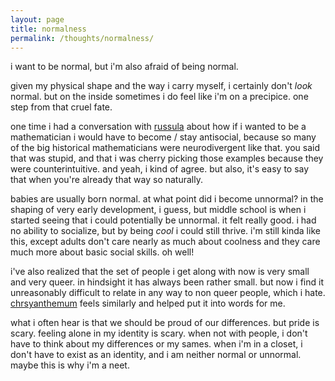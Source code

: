 ```yaml
---
layout: page
title: normalness
permalink: /thoughts/normalness/
---
```


i want to be normal, but i'm also afraid of being normal.

given my physical shape and the way i carry myself, i certainly don't *look* normal. but on the inside sometimes i do feel like i'm on a precipice. one step from that cruel fate.

one time i had a conversation with [russula](/friends/russula) about how if i wanted to be a mathematician i would have to become / stay antisocial, because so many of the big historical mathematicians were neurodivergent like that. you said that was stupid, and that i was cherry picking those examples because they were counterintuitive. and yeah, i kind of agree. but also, it's easy to say that when you're already that way so naturally.

babies are usually born normal. at what point did i become unnormal? in the shaping of very early development, i guess, but middle school is when i started seeing that i could potentially be unnormal. it felt really good. i had no ability to socialize, but by being *cool* i could still thrive. i'm still kinda like this, except adults don't care nearly as much about coolness and they care much more about basic social skills. oh well!

i've also realized that the set of people i get along with now is very small and very queer. in hindsight it has always been rather small. but now i find it unreasonably difficult to relate in any way to non queer people, which i hate. [chrsyanthemum](/friends/chrsyanthemum) feels similarly and helped put it into words for me. 

what i often hear is that we should be proud of our differences. but pride is scary. feeling alone in my identity is scary. when not with people, i don't have to think about my differences or my sames. when i'm in a closet, i don't have to exist as an identity, and i am neither normal or unnormal. maybe this is why i'm a neet.